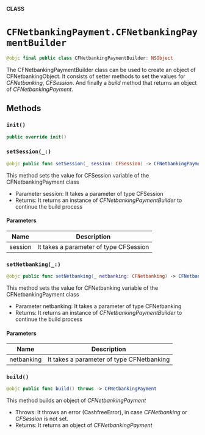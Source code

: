 **CLASS**

# `CFNetbankingPayment.CFNetbankingPaymentBuilder`

```swift
@objc final public class CFNetbankingPaymentBuilder: NSObject
```

The CFNetbankingPaymentBuilder class can be used to create an object of CFNetbankingObject. It consists of setter methods to set the values for *CFNetbanking*, *CFSession*. And finally a *build* method that returns an object of *CFNetbankingPayment*.

## Methods
### `init()`

```swift
public override init()
```

### `setSession(_:)`

```swift
@objc public func setSession(_ session: CFSession) -> CFNetbankingPaymentBuilder
```

This method sets the value for CFSession variable of the CFNetbankingPayment class
- Parameter session: It takes a parameter of type CFSession
- Returns: It returns an instance of *CFNetbankingPaymentBuilder* to continue the build process

#### Parameters

| Name | Description |
| ---- | ----------- |
| session | It takes a parameter of type CFSession |

### `setNetbanking(_:)`

```swift
@objc public func setNetbanking(_ netbanking: CFNetbanking) -> CFNetbankingPaymentBuilder
```

This method sets the value for CFNetbanking variable of the CFNetbankingPayment class
- Parameter netbanking: It takes a parameter of type CFNetbanking
- Returns: It returns an instance of *CFNetbankingPaymentBuilder* to continue the build process

#### Parameters

| Name | Description |
| ---- | ----------- |
| netbanking | It takes a parameter of type CFNetbanking |

### `build()`

```swift
@objc public func build() throws -> CFNetbankingPayment
```

This method builds an object of *CFNetbankingPayment*
- Throws: It throws an error (CashfreeError), in case *CFNetbanking* or *CFSession* is not set.
- Returns: It returns an object of *CFNetbankingPayment*
